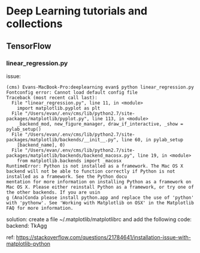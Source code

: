 # Deep Learning tutorials and collections

## TensorFlow

### linear\_regression.py

issue:

```
(cms) Evans-MacBook-Pro:deeplearning evan$ python linear_regression.py
Fontconfig error: Cannot load default config file
Traceback (most recent call last):
  File "linear_regression.py", line 11, in <module>
    import matplotlib.pyplot as plt
  File "/Users/evan/.env/cms/lib/python2.7/site-packages/matplotlib/pyplot.py", line 113, in <module>
    _backend_mod, new_figure_manager, draw_if_interactive, _show = pylab_setup()
  File "/Users/evan/.env/cms/lib/python2.7/site-packages/matplotlib/backends/__init__.py", line 60, in pylab_setup
    [backend_name], 0)
  File "/Users/evan/.env/cms/lib/python2.7/site-packages/matplotlib/backends/backend_macosx.py", line 19, in <module>
    from matplotlib.backends import _macosx
RuntimeError: Python is not installed as a framework. The Mac OS X backend will not be able to function correctly if Python is not installed as a framework. See the Python docu
mentation for more information on installing Python as a framework on Mac OS X. Please either reinstall Python as a framework, or try one of the other backends. If you are usin
g (Ana)Conda please install python.app and replace the use of 'python' with 'pythonw'. See 'Working with Matplotlib on OSX' in the Matplotlib FAQ for more information.
```

solution: create a file ~/.matplotlib/matplotlibrc and add the following code: backend: TkAgg

ref: https://stackoverflow.com/questions/21784641/installation-issue-with-matplotlib-python

